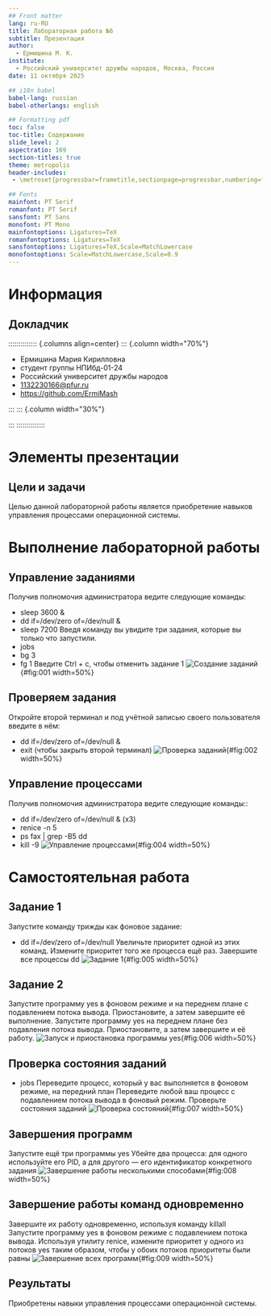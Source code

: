 ```yaml
---
## Front matter
lang: ru-RU
title: Лабораторная работа №6
subtitle: Презентация
author:
  - Ермишина М. К.
institute:
  - Российский университет дружбы народов, Москва, Россия
date: 11 октября 2025

## i18n babel
babel-lang: russian
babel-otherlangs: english

## Formatting pdf
toc: false
toc-title: Содержание
slide_level: 2
aspectratio: 169
section-titles: true
theme: metropolis
header-includes:
 - \metroset{progressbar=frametitle,sectionpage=progressbar,numbering=fraction}

## Fonts
mainfont: PT Serif
romanfont: PT Serif
sansfont: PT Sans
monofont: PT Mono
mainfontoptions: Ligatures=TeX
romanfontoptions: Ligatures=TeX
sansfontoptions: Ligatures=TeX,Scale=MatchLowercase
monofontoptions: Scale=MatchLowercase,Scale=0.9
---
```


# Информация

## Докладчик

:::::::::::::: {.columns align=center}
::: {.column width="70%"}

  * Ермишина Мария Кирилловна
  * студент группы НПИбд-01-24
  * Российский университет дружбы народов
  * [1132230166@pfur.ru](mailto:1132230166@pfur.ru)
  * <https://github.com/ErmiMash>

:::
::: {.column width="30%"}

:::
::::::::::::::


# Элементы презентации

## Цели и задачи

Целью данной лабораторной работы является приобретение навыков управления процессами операционной системы.

# Выполнение лабораторной работы

## Управление заданиями
Получив полномочия администратора ведите следующие команды:
  - sleep 3600 &
  - dd if=/dev/zero of=/dev/null &
  - sleep 7200
Введя команду вы увидите три задания, которые вы только что запустили.
  - jobs
  - bg 3
  - fg 1
Введите Ctrl + c, чтобы отменить задание 1
![Создание заданий](image/image1.jpg){#fig:001 width=50%}

## Проверяем задания
Откройте второй терминал и под учётной записью своего пользователя введите в нём: 
  - dd if=/dev/zero of=/dev/null &
  - exit (чтобы закрыть второй терминал)
![Проверка заданий](image/image2.jpg){#fig:002 width=50%}

## Управление процессами
Получив полномочия администратора ведите следующие команды:: 
  - dd if=/dev/zero of=/dev/null & (х3)
  - renice -n 5 <PID>
  - ps fax | grep -B5 dd
  - kill -9 <PID>
![Управление процессами](image/image8.jpg){#fig:004 width=50%} 
  
# Самостоятельная работа

## Задание 1
Запустите команду трижды как фоновое задание: 
  - dd if=/dev/zero of=/dev/null
Увеличьте приоритет одной из этих команд. Измените приоритет того же процесса ещё раз. Завершите все процессы dd
![Задание 1](image/image4.jpg){#fig:005 width=50%}
  
## Задание 2
Запустите программу yes в фоновом режиме и на переднем плане с подавлением потока вывода. Приостановите, а затем завершите её выполнение.
Запустите программу yes на переднем плане без подавления потока вывода. Приостановите, а затем завершите и её работу. 
![Запуск и приостановка программы yes](image/image6.jpg){#fig:006 width=50%}

## Проверка состояния заданий
  - jobs
Переведите процесс, который у вас выполняется в фоновом режиме, на передний план 
Переведите любой ваш процесс с подавлением потока вывода в фоновый режим. Проверьте состояния заданий
![Проверка состояний](image/image7.jpg){#fig:007 width=50%}

## Завершения программ
Запустите ещё три программы yes
Убейте два процесса: для одного используйте его PID, а для другого — его идентификатор конкретного задания
![Завершение работы несколькими способами](image/image9.jpg){#fig:008 width=50%}

## Завершение работы команд одновременно
Завершите их работу одновременно, используя команду killall
Запустите программу yes в фоновом режиме с подавлением потока вывода. Используя утилиту renice, измените приоритет у одного из потоков yes таким образом, чтобы у обоих потоков приоритеты были равны
![Завершение всех программ](image/image10.jpg){#fig:009 width=50%}

## Результаты

Приобретены навыки управления процессами операционной системы.
